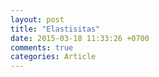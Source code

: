 ```yaml
---
layout: post
title: "Elastisitas"
date: 2015-03-18 11:33:26 +0700
comments: true
categories: Article
---
```

